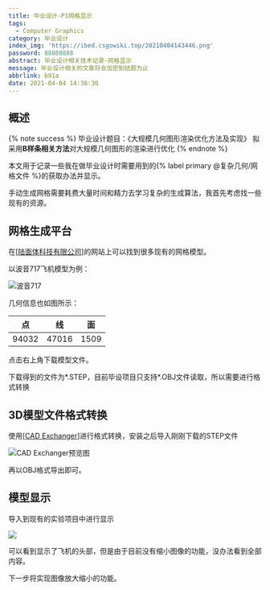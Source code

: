 ```yaml
---
title: 毕业设计-P1网格显示
tags:
  - Computer Graphics
category: 毕业设计
index_img: 'https://ibed.csgowiki.top/20210404143446.png'
password: 88888888
abstract: 毕业设计相关技术记录-网格显示
message: 毕业设计相关的文章将会加密到结题为止
abbrlink: b91a
date: 2021-04-04 14:38:30
---
```


## 概述

{% note success %}
毕业设计题目：《大规模几何图形渲染优化方法及实现》
拟采用**B样条相关方法**对大规模几何图形的渲染进行优化
{% endnote %}

本文用于记录一些我在做毕业设计时需要用到的{% label primary @复杂几何/网格文件 %}的获取办法并显示。

手动生成网格需要耗费大量时间和精力去学习复杂的生成算法，我首先考虑找一些现有的资源。

<!--more-->

## 网格生成平台

在[[陆面体科技有限公司](https://www.caesky.cn/)]的网站上可以找到很多现有的网格模型。

以波音717飞机模型为例：

![波音717](https://ibed.csgowiki.top/20210404142751.png)

几何信息也如图所示：

|  点   |  线   |  面  |
| :---: | :---: | :--: |
| 94032 | 47016 | 1509 |

点击右上角下载模型文件。

下载得到的文件为\*.STEP，目前毕设项目只支持\*.OBJ文件读取，所以需要进行格式转换

## 3D模型文件格式转换

使用[[CAD Exchanger](https://cadexchanger.com/)]进行格式转换，安装之后导入刚刚下载的STEP文件

![CAD Exchanger预览图](https://ibed.csgowiki.top/20210404143156.png)

再以OBJ格式导出即可。

## 模型显示

导入到现有的实验项目中进行显示

![](https://ibed.csgowiki.top/20210404143446.png)

可以看到显示了飞机的头部，但是由于目前没有缩小图像的功能，没办法看到全部内容。

下一步将实现图像放大缩小的功能。
